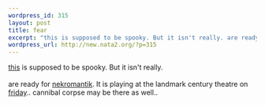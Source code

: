 ```yaml
--- 
wordpress_id: 315
layout: post
title: fear
excerpt: "this is supposed to be spooky. But it isn't really. are ready for nekromantik. It is playing at the landmark century theatre on friday.. cannibal corpse may be there as well.. "
wordpress_url: http://new.nata2.org/?p=315
---
```

<a href="http://cgi.ebay.com/ws/ebayISAPI.dll?ViewItem&item=891732698">this</a> is supposed to be spooky. But it isn't really. <br/><br/>are ready for <a href="http://www.stomptokyo.com/otf/Nekro/Nekro.htm">nekromantik</a>. It is playing at the landmark century theatre on <a href="http://www.aintitcool.com/display.cgi?id=12682">friday</a>.. cannibal corpse may be there as well.. 
